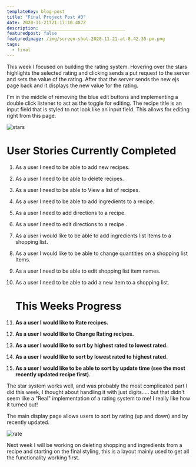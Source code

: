 ```yaml
---
templateKey: blog-post
title: "Final Project Post #3"
date: 2020-11-21T21:17:10.487Z
description: ________________________________
featuredpost: false
featuredimage: /img/screen-shot-2020-11-21-at-8.42.35-pm.png
tags:
  - final
---
```

This week I focused on building the rating system. Hovering over the stars highlights the selected rating and clicking sends a put request to the server and sets the value of the rating. After that the server sends the new ejs page back and it displays the new value for the rating. 

I'm in the middle of removing the blue edit buttons and implementing a double click listener to act as the toggle for editing. The recipe title is an input field that is styled to not look like an input field. This allows for editing right from this page. 

![stars](/img/screen-shot-2020-11-21-at-8.45.28-pm.png "stars")

# User Stories Currently Completed

1. As a user I need to be able to add new recipes.
2. As a user I need to be able to delete recipes.
3. As a user I need to be able to View a list of recipes.
4. As a user I need to be able to add ingredients to a recipe.
5. As a user I need to add directions to a recipe.
6. As a user I need to edit directions to a recipe .
7. As a user i would like to be able to add ingredients list items to a shopping list.
8. As a user I would like to be able to change quantities on a shopping list Items.
9. As a user I need to be able to edit shopping list item names.
10. As a user I need to be able to add a new item to a shopping list.

    # This Weeks Progress
11. **As a user I would like to Rate recipes.**
12. **As a user I would like to Change Rating recipes.**
13. **As a user I would like to sort by highest rated to lowest rated.**
14. **As a user I would like to sort by lowest rated to highest rated.**
15. **As a user I would like to be able to sort by update time (see the most recently updated recipe first).**

The star system works well, and was probably the most complicated part I did this week, I thought about handling it with just digits..... but that didn't seem like a "Real" implementation of a rating system to me! I really like how it turned out! 

The main display page allows users to sort by rating (up and down) and by recently updated. 

![rate](/img/screen-shot-2020-11-21-at-8.42.35-pm.png "rate")

Next week I will be working on deleting shopping and ingredients from a recipe and starting on the final styling, this is a layout mainly used to get all the functionality working first.